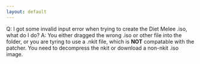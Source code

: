 ```yaml
---
layout: default
---
```


Q: I got some invalid input error when trying to create the Diet Melee .iso, what do I do?
A: You either dragged the wrong .iso or other file into the folder, or you are tyring to use a .nkit file, which is **NOT** compatable with the patcher. You need to decompress the nkit or download a non-nkit .iso image.
